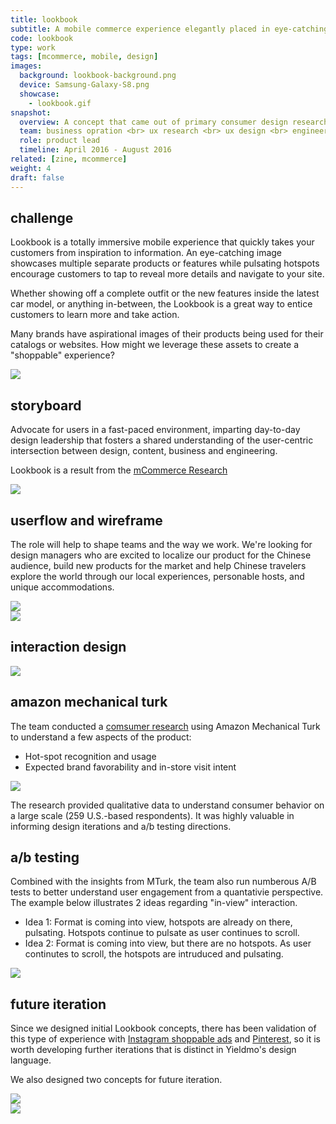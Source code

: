 ```yaml
---
title: lookbook
subtitle: A mobile commerce experience elegantly placed in eye-catching, interactive brand context that helps product showcase and drives user engagement. 
code: lookbook
type: work
tags: [mcommerce, mobile, design]
images:
  background: lookbook-background.png
  device: Samsung-Galaxy-S8.png
  showcase: 
    - lookbook.gif
snapshot:
  overview: A concept that came out of primary consumer design research on how people discover and purchase brands/products, Lookbook presents a group of products in their natural setting (a room of furniture, a model wearing clothing items, etc.), and allows individual items to be clicked to explore more within the format.
  team: business opration <br> ux research <br> ux design <br> engineering <br> a/b testing <br> data insights
  role: product lead
  timeline: April 2016 - August 2016
related: [zine, mcommerce]
weight: 4
draft: false
---
```


## challenge

Lookbook is a totally immersive mobile experience that quickly takes your customers from inspiration to information. An eye-catching image showcases multiple separate products or features while pulsating hotspots encourage customers to tap to reveal more details and navigate to your site. 

Whether showing off a complete outfit or the new features inside the latest car model, or anything in-between, the Lookbook is a great way to entice customers to learn more and take action. 

Many brands have aspirational images of their products being used for their catalogs or websites. How might we leverage these assets to create a "shoppable" experience?

<div><img src="/work/lookbook/versatility.jpg"></div>

## storyboard

Advocate for users in a fast-paced environment, imparting day-to-day design leadership that fosters a shared understanding of the user-centric intersection between design, content, business and engineering.

Lookbook is a result from the [mCommerce Research](/work/mobile-commerce-research/)

<div><img src="/work/lookbook/lookbook-storyboard.jpg"></div>

## userflow and wireframe 

The role will help to shape teams and the way we work. We're looking for design managers who are excited to localize our product for the Chinese audience, build new products for the market and help Chinese travelers explore the world through our local experiences, personable hosts, and unique accommodations. 

<div><img src="/work/lookbook/userflow.jpg"></div>
<div><img src="/work/lookbook/wireframe.png"></div>


## interaction design

<div><img src="/work/lookbook/interactions.png"></div>

## amazon mechanical turk

The team conducted a [comsumer research](https://www.surveymonkey.com/r/LookbookMTurkPreview) using Amazon Mechanical Turk to understand a few aspects of the product:

- Hot-spot recognition and usage
- Expected brand favorability and in-store visit intent

<div><img src="/work/lookbook/mturk-1.jpg"></div>

The research provided qualitative data to understand consumer behavior on a large scale (259 U.S.-based respondents). It was highly valuable in informing design iterations and a/b testing directions. 

## a/b testing

Combined with the insights from MTurk, the team also run numberous A/B tests to better understand user engagement from a quantativie perspective. The example below illustrates 2 ideas regarding "in-view" interaction.

- Idea 1: Format is coming into view, hotspots are already on there, pulsating. Hotspots continue to pulsate as user continues to scroll.
- Idea 2: Format is coming into view, but there are no hotspots. As user continutes to scroll, the hotspots are intruduced and pulsating.

<div><img src="/work/lookbook/ab-test.jpg"></div>


## future iteration

Since we designed initial Lookbook concepts, there has been validation of this type of experience with [Instagram shoppable ads](http://www.adweek.com/digital/retailers-can-now-make-instagram-posts-much-more-shoppable/) and [Pinterest](https://blog.pinterest.com/en/search-outside-box-new-pinterest-visual-discovery-tools), so it is worth developing further iterations that is distinct in Yieldmo's design language.

We also designed two concepts for future iteration. 

<div><img src="/work/lookbook/slider.jpg"></div>
<div><img src="/work/lookbook/payment.jpg"></div>
